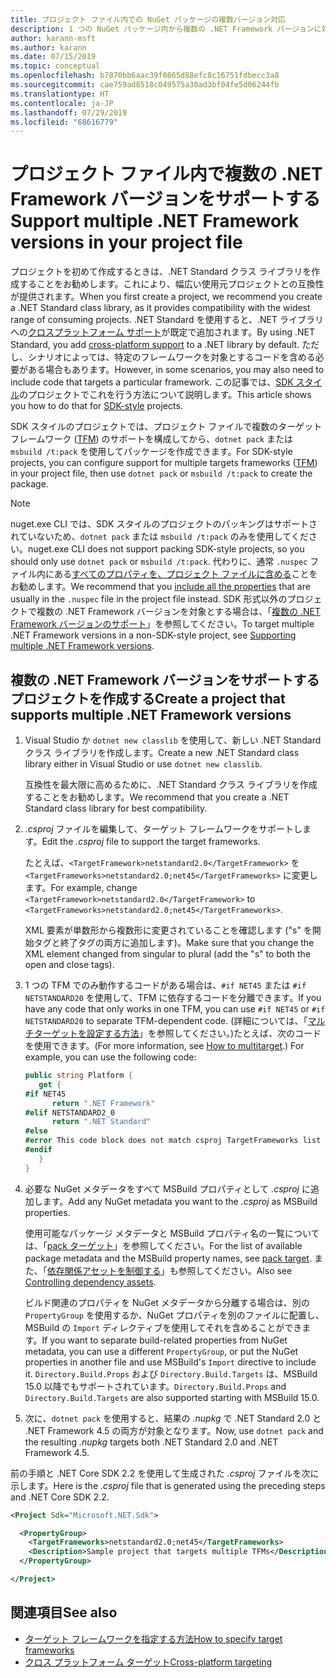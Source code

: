 ```yaml
---
title: プロジェクト ファイル内での NuGet パッケージの複数バージョン対応
description: 1 つの NuGet パッケージ内から複数の .NET Framework バージョンに対応するためのさまざま方法の説明。
author: karann-msft
ms.author: karann
ms.date: 07/15/2019
ms.topic: conceptual
ms.openlocfilehash: b7870bb6aac39f0865d88efc8c16751fdbecc3a8
ms.sourcegitcommit: cae759ad8518c049575a30ad3bf04fe5d06244fb
ms.translationtype: HT
ms.contentlocale: ja-JP
ms.lasthandoff: 07/29/2019
ms.locfileid: "68616779"
---
```

# <a name="support-multiple-net-framework-versions-in-your-project-file"></a><span data-ttu-id="ecace-103">プロジェクト ファイル内で複数の .NET Framework バージョンをサポートする</span><span class="sxs-lookup"><span data-stu-id="ecace-103">Support multiple .NET Framework versions in your project file</span></span>

<span data-ttu-id="ecace-104">プロジェクトを初めて作成するときは、.NET Standard クラス ライブラリを作成することをお勧めします。これにより、幅広い使用元プロジェクトとの互換性が提供されます。</span><span class="sxs-lookup"><span data-stu-id="ecace-104">When you first create a project, we recommend you create a .NET Standard class library, as it provides compatibility with the widest range of consuming projects.</span></span> <span data-ttu-id="ecace-105">.NET Standard を使用すると、.NET ライブラリへの[クロスプラットフォーム サポート](/dotnet/standard/library-guidance/cross-platform-targeting)が既定で追加されます。</span><span class="sxs-lookup"><span data-stu-id="ecace-105">By using .NET Standard, you add [cross-platform support](/dotnet/standard/library-guidance/cross-platform-targeting) to a .NET library by default.</span></span> <span data-ttu-id="ecace-106">ただし、シナリオによっては、特定のフレームワークを対象とするコードを含める必要がある場合もあります。</span><span class="sxs-lookup"><span data-stu-id="ecace-106">However, in some scenarios, you may also need to include code that targets a particular framework.</span></span> <span data-ttu-id="ecace-107">この記事では、[SDK スタイル](../resources/check-project-format.md)のプロジェクトでこれを行う方法について説明します。</span><span class="sxs-lookup"><span data-stu-id="ecace-107">This article shows you how to do that for [SDK-style](../resources/check-project-format.md) projects.</span></span>

<span data-ttu-id="ecace-108">SDK スタイルのプロジェクトでは、プロジェクト ファイルで複数のターゲット フレームワーク ([TFM](/dotnet/standard/frameworks)) のサポートを構成してから、`dotnet pack` または `msbuild /t:pack` を使用してパッケージを作成できます。</span><span class="sxs-lookup"><span data-stu-id="ecace-108">For SDK-style projects, you can configure support for multiple targets frameworks ([TFM](/dotnet/standard/frameworks)) in your project file, then use `dotnet pack` or `msbuild /t:pack` to create the package.</span></span>

> [!NOTE]
> <span data-ttu-id="ecace-109">nuget.exe CLI では、SDK スタイルのプロジェクトのパッキングはサポートされていないため、`dotnet pack` または `msbuild /t:pack` のみを使用してください。</span><span class="sxs-lookup"><span data-stu-id="ecace-109">nuget.exe CLI does not support packing SDK-style projects, so you should only use `dotnet pack` or `msbuild /t:pack`.</span></span> <span data-ttu-id="ecace-110">代わりに、通常 `.nuspec` ファイル内にある[すべてのプロパティを、プロジェクト ファイルに含める](../reference/msbuild-targets.md#pack-target)ことをお勧めします。</span><span class="sxs-lookup"><span data-stu-id="ecace-110">We recommend that you [include all the properties](../reference/msbuild-targets.md#pack-target) that are usually in the `.nuspec` file in the project file instead.</span></span> <span data-ttu-id="ecace-111">SDK 形式以外のプロジェクトで複数の .NET Framework バージョンを対象とする場合は、「[複数の .NET Framework バージョンのサポート](supporting-multiple-target-frameworks.md)」を参照してください。</span><span class="sxs-lookup"><span data-stu-id="ecace-111">To target multiple .NET Framework versions in a non-SDK-style project, see [Supporting multiple .NET Framework versions](supporting-multiple-target-frameworks.md).</span></span>

## <a name="create-a-project-that-supports-multiple-net-framework-versions"></a><span data-ttu-id="ecace-112">複数の .NET Framework バージョンをサポートするプロジェクトを作成する</span><span class="sxs-lookup"><span data-stu-id="ecace-112">Create a project that supports multiple .NET Framework versions</span></span>

1. <span data-ttu-id="ecace-113">Visual Studio か `dotnet new classlib` を使用して、新しい .NET Standard クラス ライブラリを作成します。</span><span class="sxs-lookup"><span data-stu-id="ecace-113">Create a new .NET Standard class library either in Visual Studio or use `dotnet new classlib`.</span></span>

   <span data-ttu-id="ecace-114">互換性を最大限に高めるために、.NET Standard クラス ライブラリを作成することをお勧めします。</span><span class="sxs-lookup"><span data-stu-id="ecace-114">We recommend that you create a .NET Standard class library for best compatibility.</span></span>

2. <span data-ttu-id="ecace-115">*.csproj* ファイルを編集して、ターゲット フレームワークをサポートします。</span><span class="sxs-lookup"><span data-stu-id="ecace-115">Edit the *.csproj* file to support the target frameworks.</span></span>

   <span data-ttu-id="ecace-116">たとえば、`<TargetFramework>netstandard2.0</TargetFramework>` を `<TargetFrameworks>netstandard2.0;net45</TargetFrameworks>` に変更します。</span><span class="sxs-lookup"><span data-stu-id="ecace-116">For example, change `<TargetFramework>netstandard2.0</TargetFramework>` to `<TargetFrameworks>netstandard2.0;net45</TargetFrameworks>`.</span></span>

   <span data-ttu-id="ecace-117">XML 要素が単数形から複数形に変更されていることを確認します ("s" を開始タグと終了タグの両方に追加します)。</span><span class="sxs-lookup"><span data-stu-id="ecace-117">Make sure that you change the XML element changed from singular to plural (add the "s" to both the open and close tags).</span></span>

3. <span data-ttu-id="ecace-118">1 つの TFM でのみ動作するコードがある場合は、`#if NET45` または `#if NETSTANDARD20` を使用して、TFM に依存するコードを分離できます。</span><span class="sxs-lookup"><span data-stu-id="ecace-118">If you have any code that only works in one TFM, you can use `#if NET45` or `#if NETSTANDARD20` to separate TFM-dependent code.</span></span> <span data-ttu-id="ecace-119">(詳細については、「[マルチターゲットを設定する方法](/dotnet/core/tutorials/libraries#how-to-multitarget)」を参照してください。)たとえば、次のコードを使用できます。</span><span class="sxs-lookup"><span data-stu-id="ecace-119">(For more information, see [How to multitarget](/dotnet/core/tutorials/libraries#how-to-multitarget).) For example, you can use the following code:</span></span>

   ```csharp
   public string Platform {
      get {
   #if NET45
         return ".NET Framework"
   #elif NETSTANDARD2_0
         return ".NET Standard"
   #else
   #error This code block does not match csproj TargetFrameworks list
   #endif
      }
   }
   ```

4. <span data-ttu-id="ecace-120">必要な NuGet メタデータをすべて MSBuild プロパティとして *.csproj* に追加します。</span><span class="sxs-lookup"><span data-stu-id="ecace-120">Add any NuGet metadata you want to the *.csproj* as MSBuild properties.</span></span>

   <span data-ttu-id="ecace-121">使用可能なパッケージ メタデータと MSBuild プロパティ名の一覧については、「[pack ターゲット](../reference/msbuild-targets.md#pack-target)」を参照してください。</span><span class="sxs-lookup"><span data-stu-id="ecace-121">For the list of available package metadata and the MSBuild property names, see [pack target](../reference/msbuild-targets.md#pack-target).</span></span> <span data-ttu-id="ecace-122">また、「[依存関係アセットを制御する](../consume-packages/package-references-in-project-files.md#controlling-dependency-assets)」も参照してください。</span><span class="sxs-lookup"><span data-stu-id="ecace-122">Also see [Controlling dependency assets](../consume-packages/package-references-in-project-files.md#controlling-dependency-assets).</span></span>

   <span data-ttu-id="ecace-123">ビルド関連のプロパティを NuGet メタデータから分離する場合は、別の `PropertyGroup` を使用するか、NuGet プロパティを別のファイルに配置し、MSBuild の `Import` ディレクティブを使用してそれを含めることができます。</span><span class="sxs-lookup"><span data-stu-id="ecace-123">If you want to separate build-related properties from NuGet metadata, you can use a different `PropertyGroup`, or put the NuGet properties in another file and use MSBuild's `Import` directive to include it.</span></span> <span data-ttu-id="ecace-124">`Directory.Build.Props` および `Directory.Build.Targets` は、MSBuild 15.0 以降でもサポートされています。</span><span class="sxs-lookup"><span data-stu-id="ecace-124">`Directory.Build.Props` and `Directory.Build.Targets` are also supported starting with MSBuild 15.0.</span></span>

5. <span data-ttu-id="ecace-125">次に、`dotnet pack` を使用すると、結果の *.nupkg* で .NET Standard 2.0 と .NET Framework 4.5 の両方が対象となります。</span><span class="sxs-lookup"><span data-stu-id="ecace-125">Now, use `dotnet pack` and the resulting *.nupkg* targets both .NET Standard 2.0 and .NET Framework 4.5.</span></span>

<span data-ttu-id="ecace-126">前の手順と .NET Core SDK 2.2 を使用して生成された *.csproj* ファイルを次に示します。</span><span class="sxs-lookup"><span data-stu-id="ecace-126">Here is the *.csproj* file that is generated using the preceding steps and .NET Core SDK 2.2.</span></span>

```xml
<Project Sdk="Microsoft.NET.Sdk">

  <PropertyGroup>
    <TargetFrameworks>netstandard2.0;net45</TargetFrameworks>
    <Description>Sample project that targets multiple TFMs</Description>
  </PropertyGroup>

</Project>
```

## <a name="see-also"></a><span data-ttu-id="ecace-127">関連項目</span><span class="sxs-lookup"><span data-stu-id="ecace-127">See also</span></span>

* [<span data-ttu-id="ecace-128">ターゲット フレームワークを指定する方法</span><span class="sxs-lookup"><span data-stu-id="ecace-128">How to specify target frameworks</span></span>](/dotnet/standard/frameworks#how-to-specify-target-frameworks)
* [<span data-ttu-id="ecace-129">クロス プラットフォーム ターゲット</span><span class="sxs-lookup"><span data-stu-id="ecace-129">Cross-platform targeting</span></span>](/dotnet/standard/library-guidance/cross-platform-targeting)
